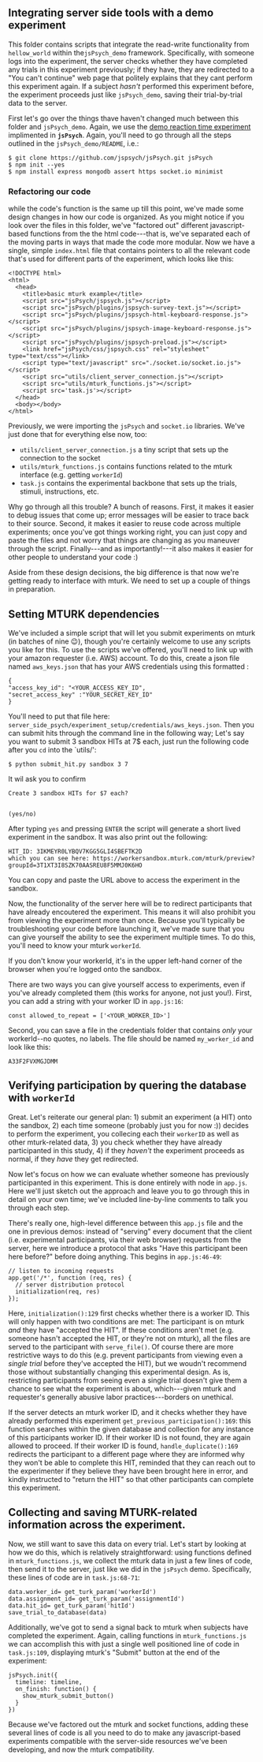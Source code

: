 ## Integrating server side tools with a demo experiment

This folder contains scripts that integrate the read-write functionality from `hellow_world` within the`jsPsych_demo` framework. Specifically, with someone logs into the experiment, the server checks whether they have completed any trials in this experiment previously; if they have, they are redirected to a "You can't continue" web page that politely explains that they cant perform this experiment again. If a subject _hasn't_ performed this experiment before, the experiment proceeds just like `jsPsych_demo`, saving their trial-by-trial data to the server. 

First let's go over the things thave haven't changed much between this folder and `jsPsych_demo`. Again, we use the [demo reaction time experiment](https://www.jspsych.org/tutorials/rt-task/) implimented in **`jsPsych`**. Again, you'll need to go through all the steps  outlined in the `jsPsych_demo/README`, i.e.:  

```
$ git clone https://github.com/jspsych/jsPsych.git jsPsych
$ npm init --yes
$ npm install express mongodb assert https socket.io minimist
```

### Refactoring our code 

while the code's function is the same up till this point, we've made some design changes in how our code is organized. As you might notice if you look over the files in this folder, we've "factored out" different javascript-based functions from the the html code---that is, we've separated each of the moving parts in ways that made the code more modular. Now we have a single, simple `index.html` file that contains pointers to all the relevant code that's used for different parts of the experiment, which looks like this: 

```
<!DOCTYPE html>
<html>
  <head>
    <title>basic mturk example</title>
    <script src="jsPsych/jspsych.js"></script>
    <script src="jsPsych/plugins/jspsych-survey-text.js"></script>
    <script src="jsPsych/plugins/jspsych-html-keyboard-response.js"></script>
    <script src="jsPsych/plugins/jspsych-image-keyboard-response.js"></script>
    <script src="jsPsych/plugins/jspsych-preload.js"></script>
    <link href="jsPsych/css/jspsych.css" rel="stylesheet" type="text/css"></link>
    <script type="text/javascript" src="./socket.io/socket.io.js"></script>
    <script src="utils/client_server_connection.js"></script>
    <script src="utils/mturk_functions.js"></script>
    <script src='task.js'></script>
  </head>
  <body></body>
</html>
```

Previously, we were importing the `jsPsych` and `socket.io` libraries. We've just done that for everything else now, too: 

- `utils/client_server_connection.js` a tiny script that sets up the connection to the socket 
- `utils/mturk_functions.js` contains functions related to the mturk interface (e.g. getting `workerId`)  
- `task.js` contains the experimental backbone that sets up the trials, stimuli, instructions, etc. 

Why go through all this trouble? A bunch of reasons. First, it makes it easier to debug issues that come up; error messages will be easier to trace back to their source. Second, it makes it easier to reuse code across multiple experiments; once you've got things working right, you can just copy and paste the files and not worry that things are changing as you maneuver through the script. Finally---and as importantly!---it also makes it easier for other people to understand your code :)   

Aside from these design decisions, the big difference is that now we're getting ready to interface with mturk. We need to set up a couple of things in preparation. 

## Setting MTURK dependencies

We've included a simple script that will let you submit experiments on mturk (in batches of nine :wink:), though you're certainly welcome to use any scripts you like for this. To use the scripts we've offered, you'll need to link up with your amazon requester (i.e. AWS) account. To do this, create a json file named `aws_keys.json` that has your AWS credentials using this formatted : 

```
{
"access_key_id": "<YOUR_ACCESS_KEY_ID",
"secret_access_key" :"YOUR_SECRET_KEY_ID"
}
```

You'll need to put that file here: `server_side_psych/experiment_setup/credentials/aws_keys.json`. Then you can submit hits through the command line in the following way; Let's say you want to submit 3 sandbox HITs at 7$ each, just run the following code after you `cd` into the `utils/': 

```
$ python submit_hit.py sandbox 3 7
```


It wil ask you to confirm 

```
Create 3 sandbox HITs for $7 each?


(yes/no)
```

After typing `yes` and pressing `ENTER` the script will generate a short lived experiment in the sandbox. It was also  print out the following: 

```
HIT_ID: 3IKMEYR0LYBQV7KGG5GLI4SBEFTK2D
which you can see here: https://workersandbox.mturk.com/mturk/preview?groupId=3T1XT3I8SZK70AASREU8F5MMJ0K6HO
```

You can copy and paste the URL above to access the experiment in the sandbox. 


Now, the functionality of the server here will be to redirect participants that have already encoutered the experiment. This means it will also prohibit you from viewing the experiment more than once. Because you'll typically be troubleshooting your code before launching it, we've made sure that you can give yourself the ability to see the experiment multiple times. To do this, you'll need to know your mturk `workerId`. 

If you don't know your workerId, it's in the upper left-hand corner of the browser when you're logged onto the sandbox. 


There are two ways you can give yourself access to experiments, even if you've already completed them (this works for anyone, not just you!). First, you can add a string with your worker ID in `app.js:16`: 

```
const allowed_to_repeat = ['<YOUR_WORKER_ID>']
```

Second, you can save a file in the credentials folder that contains _only_ your workerId--no quotes, no labels. The file should be named `my_worker_id` and look like this: 

```
A33F2FVXMGJDMM
```



## Verifying participation by quering the database with `workerId` 

Great. Let's reiterate our general plan: 1) submit an experiment (a HIT) onto the sandbox, 2) each time someone (probably just you for now :)) decides to perform the experiment, you collecing each their `workerID` as well as other mturk-related data, 3) you check whether they have already participanted in this study, 4) if they _haven't_ the experiment proceeds as normal, if they _have_ they get redirected. 

Now let's focus on how we can evaluate whether someone has previously participanted in this experiment. This is done entirely with node in `app.js`. Here we'll just sketch out the approach and leave you to go through this in detail on your own time; we've included line-by-line comments to talk you through each step. 

There's really one, high-level difference between this `app.js` file and the one in previous demos: instead of "serving" every document that the client (i.e. experimental participants, via their web browser) requests from the server, here we introduce a protocol that asks "Have this participant been here before?" before doing anything. This begins in `app.js:46-49`: 

```
// listen to incoming requests
app.get('/*', function (req, res) {
  // server distribution protocol
  initialization(req, res)
});
```

Here, `initialization():129` first checks whether there is a worker ID. This will only happen with two conditions are met: The participant is on mturk _and_ they have "accepted the HIT". If these conditions aren't met (e.g. someone hasn't accepted the HIT, or they're not on mturk), all the files are served to the participant with `serve_file()`. Of course there are more restrictive ways to do this (e.g. prevent participants from viewing even a _single trial_ before they've accepted the HIT), but we woudn't recommend those without substantially changing this experimental design. As is, restricting participants from seeing even a single trial doesn't give them a chance to see what the experiment is about, which---given mturk and requester's generally abusive labor practices---borders on unethical. 

If the server detects an mturk worker ID, and it checks whether they have already performed this experiment `get_previous_participation():169`: this function searches within the given database and collection for any instance of this participants worker ID. If their worker ID is not found, they are again allowed to proceed. If their worker ID is found, `handle_duplicate():169` redirects the participant to a different page where they are informed why they won't be able to complete this HIT, reminded that they can reach out to the experimenter if they believe they have been brought here in error, and kindly instructed to "return the HIT" so that other participants can complete this experiment.

## Collecting and saving MTURK-related information across the experiment. 

Now, we still want to save this data on every trial. Let's start by looking at how we do this, which is relatively straightforward: using functions defined in `mturk_functions.js`, we collect the mturk data in just a few lines of code, then send it to the server, just like we did in the `jsPsych` demo. Specifically, these lines of code are in `task.js:68-71`: 

```
data.worker_id= get_turk_param('workerId')
data.assignment_id= get_turk_param('assignmentId')
data.hit_id= get_turk_param('hitId')
save_trial_to_database(data)
```

Additionally, we've got to send a signal back to mturk when subjects have completed the experiment. Again, calling functions in `mturk_functions.js` we can accomplish this with just a single well positioned line of code in  `task.js:109`, displaying  mturk's "Submit" button at the end of the experiment: 

```
jsPsych.init({
  timeline: timeline,
  on_finish: function() {
    show_mturk_submit_button()
  }
})
```

Because we've factored out the mturk and socket functions, adding these several lines of code is all you need to do to make any javascript-based experiments compatible with the server-side resources we've been developing, and now the mturk compatibility. 
